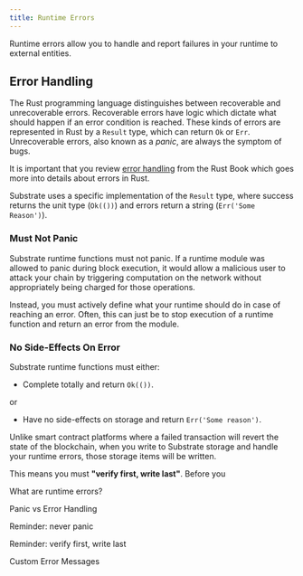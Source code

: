 ```yaml
---
title: Runtime Errors
---
```


Runtime errors allow you to handle and report failures in your runtime to
external entities.

## Error Handling

The Rust programming language distinguishes between recoverable and
unrecoverable errors. Recoverable errors have logic which dictate what should
happen if an error condition is reached. These kinds of errors are represented
in Rust by a `Result` type, which can return `Ok` or `Err`. Unrecoverable
errors, also known as a _panic_, are always the symptom of bugs.

It is important that you review [error
handling](https://doc.rust-lang.org/book/ch09-00-error-handling.html) from the
Rust Book which goes more into details about errors in Rust.

Substrate uses a specific implementation of the `Result` type, where success
returns the unit type (`Ok(())`) and errors return a string (`Err('Some
Reason')`).

### Must Not Panic

Substrate runtime functions must not panic. If a runtime module was allowed to
panic during block execution, it would allow a malicious user to attack your
chain by triggering computation on the network without appropriately being
charged for those operations.

Instead, you must actively define what your runtime should do in case of
reaching an error. Often, this can just be to stop execution of a runtime
function and return an error from the module.

### No Side-Effects On Error

Substrate runtime functions must either:

- Complete totally and return `Ok(())`.

or

- Have no side-effects on storage and return `Err('Some reason')`.

Unlike smart contract platforms where a failed transaction will revert the state
of the blockchain, when you write to Substrate storage and handle your runtime
errors, those storage items will be written.

This means you must **"verify first, write last"**. Before you

What are runtime errors?

Panic vs Error Handling

Reminder: never panic

Reminder: verify first, write last

Custom Error Messages
